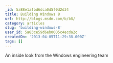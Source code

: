 ```yaml
---
_id: 5a88e1afbd6dca0d5f0d2d34
title: Building Windows 8
url: http://blogs.msdn.com/b/b8/
category: articles
slug: 'building-windows-8'
user_id: 5a83ce59d6eb0005c4ecda2c
createdOn: '2013-04-05T11:29:38.000Z'
tags: []
---
```


An inside look from the Windows engineering team
